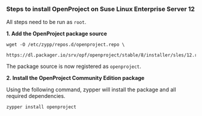 ### Steps to install OpenProject on Suse Linux Enterprise Server 12

All steps need to be run as `root`.

**1. Add the OpenProject package source**

```
wget -O /etc/zypp/repos.d/openproject.repo \
  https://dl.packager.io/srv/opf/openproject/stable/8/installer/sles/12.repo
```

The package source is now registered as `openproject`.

**2. Install the OpenProject Community Edition package**

Using the following command, zypper will install the package and all required dependencies.

```bash
zypper install openproject
```
